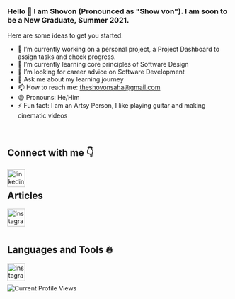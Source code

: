 ### Hello 👋 I am Shovon (Pronounced as "Show von"). I am soon to be a New Graduate, Summer 2021.

Here are some ideas to get you started:

- 🔭 I’m currently working on a personal project, a Project Dashboard to assign tasks and check progress. 
- 🌱 I’m currently learning core principles of Software Design 
- 🤔 I’m looking for career advice on Software Development
- 💬 Ask me about my learning journey
- 📫 How to reach me: theshovonsaha@gmail.com
- 😄 Pronouns: He/Him
- ⚡ Fun fact: I am an Artsy Person, I like playing guitar and making cinematic videos
<br />

## Connect with me :point_down:

[<img align='left' src='https://cdn.jsdelivr.net/npm/simple-icons@3.0.1/icons/linkedin.svg' alt='linkedin' height='40'>](https://www.linkedin.com/in/theshovonsaha/)
<br />
## Articles
[<img align='left' src='https://cdn.jsdelivr.net/npm/simple-icons@3.0.1/icons/medium.svg' alt='instagram' height='40'>](https://theshovonsaha.medium.com/)  

<br />
<br />
<br />

## Languages and Tools  :fire:
<img align='left' src='https://cdn.jsdelivr.net/npm/simple-icons@3.0.1/icons/java.svg' alt='instagram' height='40'>

<br />
<br />

![Current Profile Views](https://gpvc.arturio.dev/theshovon)
